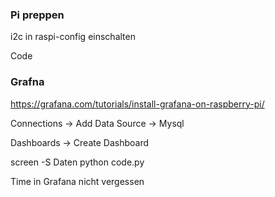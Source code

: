 

### Pi preppen

i2c in raspi-config einschalten

Code

### Grafna
https://grafana.com/tutorials/install-grafana-on-raspberry-pi/


Connections -> Add Data Source -> Mysql


Dashboards -> Create Dashboard

screen -S Daten
python code.py

Time in Grafana nicht vergessen